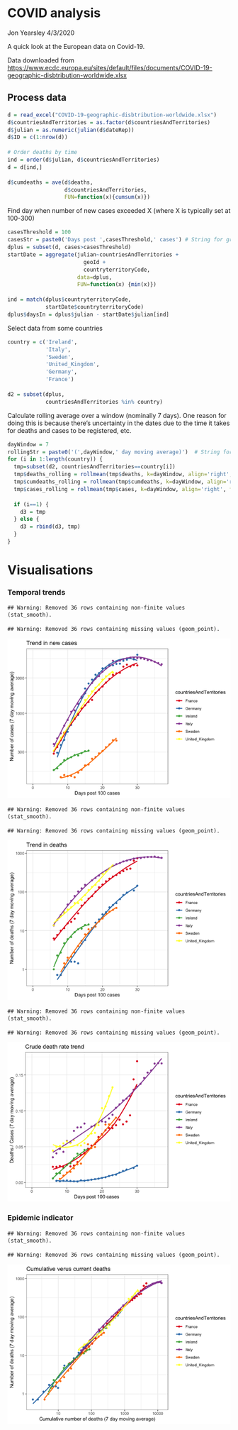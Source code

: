 COVID analysis
================
Jon Yearsley
4/3/2020

A quick look at the European data on Covid-19.

Data downloaded from
<https://www.ecdc.europa.eu/sites/default/files/documents/COVID-19-geographic-disbtribution-worldwide.xlsx>

## Process data

``` r
d = read_excel("COVID-19-geographic-disbtribution-worldwide.xlsx")
d$countriesAndTerritories = as.factor(d$countriesAndTerritories)
d$julian = as.numeric(julian(d$dateRep))
d$ID = c(1:nrow(d))

# Order deaths by time
ind = order(d$julian, d$countriesAndTerritories) 
d = d[ind,]

d$cumdeaths = ave(d$deaths, 
                  d$countriesAndTerritories, 
                  FUN=function(x){cumsum(x)})
```

Find day when number of new cases exceeded X (where X is typically set
at 100-300)

``` r
casesThreshold = 100
casesStr = paste0('Days post ',casesThreshold,' cases') # String for graph labels
dplus = subset(d, cases>casesThreshold)
startDate = aggregate(julian~countriesAndTerritories + 
                        geoId + 
                        countryterritoryCode, 
                      data=dplus, 
                      FUN=function(x) {min(x)})

ind = match(dplus$countryterritoryCode,
            startDate$countryterritoryCode)
dplus$daysIn = dplus$julian - startDate$julian[ind]
```

Select data from some countries

``` r
country = c('Ireland',
            'Italy',
            'Sweden',
            'United_Kingdom',
            'Germany',
            'France')

d2 = subset(dplus, 
            countriesAndTerritories %in% country)
```

Calculate rolling average over a window (nominally 7 days). One reason
for doing this is because there’s uncertainty in the dates due to the
time it takes for deaths and cases to be registered, etc.

``` r
dayWindow = 7
rollingStr = paste0('(',dayWindow,' day moving average)')  # String for graph labels
for (i in 1:length(country)) {
  tmp=subset(d2, countriesAndTerritories==country[i])
  tmp$deaths_rolling = rollmean(tmp$deaths, k=dayWindow, align='right', fill=NA)
  tmp$cumdeaths_rolling = rollmean(tmp$cumdeaths, k=dayWindow, align='right', fill=NA)
  tmp$cases_rolling = rollmean(tmp$cases, k=dayWindow, align='right', fill=NA)
  
  if (i==1) {
    d3 = tmp
  } else {
    d3 = rbind(d3, tmp)
  }
}
```

# Visualisations

### Temporal trends

    ## Warning: Removed 36 rows containing non-finite values (stat_smooth).

    ## Warning: Removed 36 rows containing missing values (geom_point).

![](README_files/figure-gfm/unnamed-chunk-5-1.png)<!-- -->

    ## Warning: Removed 36 rows containing non-finite values (stat_smooth).

    ## Warning: Removed 36 rows containing missing values (geom_point).

![](README_files/figure-gfm/unnamed-chunk-6-1.png)<!-- -->

    ## Warning: Removed 36 rows containing non-finite values (stat_smooth).

    ## Warning: Removed 36 rows containing missing values (geom_point).

![](README_files/figure-gfm/unnamed-chunk-7-1.png)<!-- -->

### Epidemic indicator

    ## Warning: Removed 36 rows containing non-finite values (stat_smooth).

    ## Warning: Removed 36 rows containing missing values (geom_point).

![](README_files/figure-gfm/unnamed-chunk-8-1.png)<!-- -->
